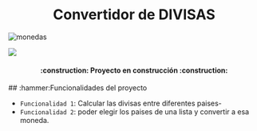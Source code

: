 <h1 align="center">Convertidor de DIVISAS</h1>

![monedas](https://github.com/CristianBurgi/Challenge_oracle_decoder/assets/134513341/cff12f34-0f6f-46b7-9362-9ca3cc5b3a37)

 <p align="left">
   <img src="https://img.shields.io/badge/STATUS-EN%20DESAROLLO-green">
   </p>
<h4 align="center">
:construction: Proyecto en construcción :construction:
</h4>
## :hammer:Funcionalidades del proyecto

- `Funcionalidad 1`: Calcular las divisas entre diferentes paises-
- `Funcionalidad 2`: poder elegir los paises de una lista y convertir a esa moneda.
